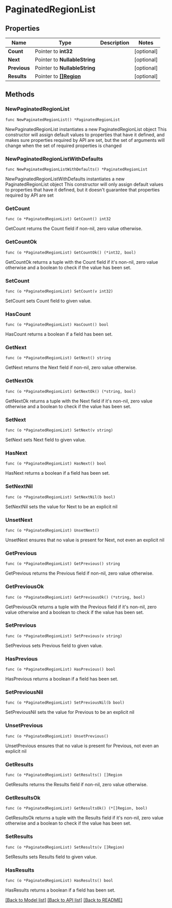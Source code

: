 # PaginatedRegionList

## Properties

Name | Type | Description | Notes
------------ | ------------- | ------------- | -------------
**Count** | Pointer to **int32** |  | [optional] 
**Next** | Pointer to **NullableString** |  | [optional] 
**Previous** | Pointer to **NullableString** |  | [optional] 
**Results** | Pointer to [**[]Region**](Region.md) |  | [optional] 

## Methods

### NewPaginatedRegionList

`func NewPaginatedRegionList() *PaginatedRegionList`

NewPaginatedRegionList instantiates a new PaginatedRegionList object
This constructor will assign default values to properties that have it defined,
and makes sure properties required by API are set, but the set of arguments
will change when the set of required properties is changed

### NewPaginatedRegionListWithDefaults

`func NewPaginatedRegionListWithDefaults() *PaginatedRegionList`

NewPaginatedRegionListWithDefaults instantiates a new PaginatedRegionList object
This constructor will only assign default values to properties that have it defined,
but it doesn't guarantee that properties required by API are set

### GetCount

`func (o *PaginatedRegionList) GetCount() int32`

GetCount returns the Count field if non-nil, zero value otherwise.

### GetCountOk

`func (o *PaginatedRegionList) GetCountOk() (*int32, bool)`

GetCountOk returns a tuple with the Count field if it's non-nil, zero value otherwise
and a boolean to check if the value has been set.

### SetCount

`func (o *PaginatedRegionList) SetCount(v int32)`

SetCount sets Count field to given value.

### HasCount

`func (o *PaginatedRegionList) HasCount() bool`

HasCount returns a boolean if a field has been set.

### GetNext

`func (o *PaginatedRegionList) GetNext() string`

GetNext returns the Next field if non-nil, zero value otherwise.

### GetNextOk

`func (o *PaginatedRegionList) GetNextOk() (*string, bool)`

GetNextOk returns a tuple with the Next field if it's non-nil, zero value otherwise
and a boolean to check if the value has been set.

### SetNext

`func (o *PaginatedRegionList) SetNext(v string)`

SetNext sets Next field to given value.

### HasNext

`func (o *PaginatedRegionList) HasNext() bool`

HasNext returns a boolean if a field has been set.

### SetNextNil

`func (o *PaginatedRegionList) SetNextNil(b bool)`

 SetNextNil sets the value for Next to be an explicit nil

### UnsetNext
`func (o *PaginatedRegionList) UnsetNext()`

UnsetNext ensures that no value is present for Next, not even an explicit nil
### GetPrevious

`func (o *PaginatedRegionList) GetPrevious() string`

GetPrevious returns the Previous field if non-nil, zero value otherwise.

### GetPreviousOk

`func (o *PaginatedRegionList) GetPreviousOk() (*string, bool)`

GetPreviousOk returns a tuple with the Previous field if it's non-nil, zero value otherwise
and a boolean to check if the value has been set.

### SetPrevious

`func (o *PaginatedRegionList) SetPrevious(v string)`

SetPrevious sets Previous field to given value.

### HasPrevious

`func (o *PaginatedRegionList) HasPrevious() bool`

HasPrevious returns a boolean if a field has been set.

### SetPreviousNil

`func (o *PaginatedRegionList) SetPreviousNil(b bool)`

 SetPreviousNil sets the value for Previous to be an explicit nil

### UnsetPrevious
`func (o *PaginatedRegionList) UnsetPrevious()`

UnsetPrevious ensures that no value is present for Previous, not even an explicit nil
### GetResults

`func (o *PaginatedRegionList) GetResults() []Region`

GetResults returns the Results field if non-nil, zero value otherwise.

### GetResultsOk

`func (o *PaginatedRegionList) GetResultsOk() (*[]Region, bool)`

GetResultsOk returns a tuple with the Results field if it's non-nil, zero value otherwise
and a boolean to check if the value has been set.

### SetResults

`func (o *PaginatedRegionList) SetResults(v []Region)`

SetResults sets Results field to given value.

### HasResults

`func (o *PaginatedRegionList) HasResults() bool`

HasResults returns a boolean if a field has been set.


[[Back to Model list]](../README.md#documentation-for-models) [[Back to API list]](../README.md#documentation-for-api-endpoints) [[Back to README]](../README.md)


